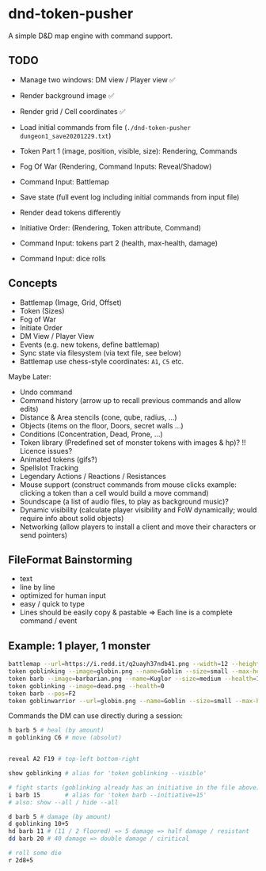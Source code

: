 # dnd-token-pusher

A simple D&D map engine with command support.

## TODO

* Manage two windows: DM view / Player view ✅
* Render background image ✅
* Render grid / Cell coordinates ✅
* Load initial commands from file (`./dnd-token-pusher dungeon1_save20201229.txt`)
* Token Part 1 (image, position, visible, size): Rendering, Commands
* Fog Of War (Rendering, Command Inputs: Reveal/Shadow)
* Command Input: Battlemap

* Save state (full event log including initial commands from input file)
* Render dead tokens differently
* Initiative Order: (Rendering, Token attribute, Command)
* Command Input: tokens part 2 (health, max-health, damage)
* Command Input: dice rolls

## Concepts

* Battlemap (Image, Grid, Offset)
* Token (Sizes)
* Fog of War
* Initiate Order
* DM View / Player View
* Events (e.g. new tokens, define battlemap)
* Sync state via filesystem (via text file, see below)
* Battlemap use chess-style coordinates: `A1`, `C5` etc.

Maybe Later:

* Undo command
* Command history (arrow up to recall previous commands and allow edits)
* Distance & Area stencils (cone, qube, radius, ...)
* Objects (items on the floor, Doors, secret walls ...)
* Conditions (Concentration, Dead, Prone, ...)
* Token library (Predefined set of monster tokens with images & hp)? !! Licence issues?
* Animated tokens (gifs?)
* Spellslot Tracking
* Legendary Actions / Reactions / Resistances
* Mouse support (construct commands from mouse clicks example: clicking a token than a cell would build a move command)
* Soundscape (a list of audio files, to play as background music)?
* Dynamic visibility (calculate player visibility and FoW dynamically; would require info about solid objects)
* Networking (allow players to install a client and move their characters or send pointers)

## FileFormat Bainstorming

* text
* line by line
* optimized for human input
* easy / quick to type
* Lines should be easily copy & pastable => Each line is a complete command / event

## Example: 1 player, 1 monster

```bash
battlemap --url=https://i.redd.it/q2uayh37ndb41.png --width=12 --height=12
token goblinking --image=globin.png --name=Goblin --size=small --max-health=5 --pos=A1 --initiative=11
token barb --image=barbarian.png --name=Kuglor --size=medium --health=15 --max-health=22 --pos=D3 --visible
token goblinking --image=dead.png --health=0
token barb --pos=F2
token goblinwarrior --url=globin.png --name=Goblin --size=small --max-health=5 --pos=A5
```

Commands the DM can use directly during a session:

```bash
h barb 5 # heal (by amount)
m goblinking C6 # move (absolut)


reveal A2 F19 # top-left bottom-right

show goblinking # alias for 'token goblinking --visible'

# fight starts (goblinking already has an initiative in the file above)
i barb 15       # alias for 'token barb --initiative=15'
# also: show --all / hide --all

d barb 5 # damage (by amount)
d goblinking 10+5
hd barb 11 # (11 / 2 floored) => 5 damage => half damage / resistant
dd barb 20 # 40 damage => double damage / ciritical

# roll some die
r 2d8+5
```
